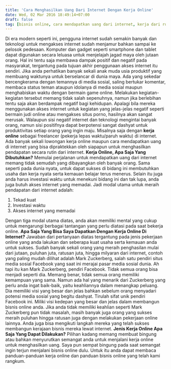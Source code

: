 ```yaml
---
title: 'Cara Menghasilkan Uang Dari Internet Dengan Kerja Online'
date: Wed, 02 Mar 2016 18:49:14+07:00
draft: false
tag: [bisnis online, cara mendapatkan uang dari internet, kerja dari rumah, kerja online, Tips]
---
```


Di era modern seperti ini, pengguna internet sudah semakin banyak dan teknologi untuk mengakses internet sudah menjamur bahkan sampai ke pelosok pedesaan. Komputer dan gadget seperti smartphone dan tablet dapat digunakan secara leluasa untuk menjelajah jagad maya oleh jutaan orang. Hal ini tentu saja membawa dampak positif dan negatif pada masyarakat, tergantung pada tujuan akhir penggunaan akses internet itu sendiri. Jika anda perhatikan banyak sekali anak muda usia produktif yang membuang waktunya untuk berselancar di dunia maya. Ada yang sekedar bercengkerama dengan temannya di media sosial, saling bertukar komentar, membaca status teman ataupun idolanya di media sosial maupun menghabiskan waktu dengan bermain game online. Melakukan kegiatan-kegiatan tersebut memang tidak salah sepenuhnya, namun jika berlebihan tentu saja akan berdampak negatif bagi kehidupan. Apalagi bila mereka menggunakan akses internet untuk kegiatan yang jelas-jelas negatif seperti bermain judi online atau mengakses situs porno, hasilnya akan sangat merusak. Walaupun sisi negatif internet dan teknologi mengintai banyak orang, namun sisi positifnya dapat berpotensi sangat dashyat untuk produktivitas setiap orang yang ingin maju. Misalnya saja dengan **kerja online** sebagai freelancer (pekerja lepas waktu/paruh waktu) di internet. Ada banyak sekali lowongan kerja online maupun cara mendapatkan uang di internet yang bisa dipraktekkan oleh siapapun untuk menghasilkan pendapatan secara rutin dari internet. **Kerja Online, Apa Saja Yang Dibutuhkan?** Memulai perjalanan untuk mendapatkan uang dari internet memang tidak semudah yang dibayangkan oleh banyak orang. Sama seperti pada dunia nyata, untuk dapat sukses di bidang ini membutuhkan usaha dan kerja nyata serta kemauan belajar terus menerus. Selain itu juga anda harus investasi waktu untuk menekuni bidang ini dan tak lupa, anda juga butuh akses internet yang memadai. Jadi modal utama untuk meraih pendapatan dari internet adalah:

1.  Tekad kuat
2.  Investasi waktu
3.  Akses internet yang memadai

Dengan tiga modal utama diatas, anda akan memiliki mental yang cukup untuk mengarungi berbagai tantangan yang perlu diatasi pada saat bekerja online. **Apa Saja Yang Bisa Saya Dapatkan Dengan Kerja Online Di Internet?** Jawaban dari pertanyaan diatas tergantung pada jenis pekerjaan online yang anda lakukan dan seberapa kuat usaha serta kemauan anda untuk sukses. Sudah banyak sekali orang yang meraih penghasilan mulai dari jutaan, puluhan juta, ratusan juta, hingga milyaran dari internet, contoh yang paling mudah dilihat adalah Mark Zuckerberg, salah satu pendiri situs media sosial Facebook yang saat ini merajai pasar media sosial dunia. Ah tapi itu kan Mark Zuckerberg, pendiri Facebook. Tidak semua orang bisa menjadi seperti dia. Memang benar, tidak semua orang memiliki kemampuan yang sama. Namun ada hal yang menarik dari Zuckerberg yang perlu anda ingat baik-baik, yaitu keahliannya dalam menangkap peluang. Dia memiliki visi yang besar dan jelas bahkan sebelum orang menyadari potensi media sosial yang begitu dashyat. Tirulah sifat unik pendiri Facebook ini. Miliki visi kedepan yang besar dan jelas dalam membangun bisnis online anda. Jika anda tidak memiliki keahlian seperti Mark Zuckerberg pun tidak masalah, masih banyak juga orang yang sukses meraih puluhan hingga ratusan juga dengan melakukan pekerjaan online lainnya. Anda juga bisa mengikuti langkah mereka yang telah sukses membangun kerajaan bisnis mereka lewat internet. **Jenis Kerja Online Apa Saja Yang Dapat Dilakukan?** Pilihan kadang memang membuat bingung atau bahkan menyurutkan semangat anda untuk menjalani kerja online untuk menghasilkan uang. Saya pun sempat bingung pada saat semangat ingin terjun menjalani bisnis online dulu. Untuk itu anda dapat membaca panduan-panduan kerja online dan panduan bisnis online yang telah kami rangkum.